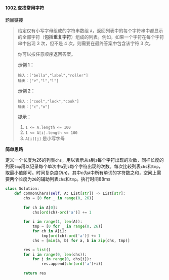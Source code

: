 #### 1002.查找常用字符

[题目链接](<https://leetcode-cn.com/problems/find-common-characters/>)

> 给定仅有小写字母组成的字符串数组 `A`，返回列表中的每个字符串中都显示的全部字符（**包括重复字符**）组成的列表。例如，如果一个字符在每个字符串中出现 3 次，但不是 4 次，则需要在最终答案中包含该字符 3 次。
>
> 你可以按任意顺序返回答案。
>
>  
>
> **示例 1：**
>
> ```
> 输入：["bella","label","roller"]
> 输出：["e","l","l"]
> ```
>
> **示例 2：**
>
> ```
> 输入：["cool","lock","cook"]
> 输出：["c","o"]
> ```
>
>  
>
> **提示：**
>
> 1. `1 <= A.length <= 100`
> 2. `1 <= A[i].length <= 100`
> 3. `A[i][j]` 是小写字母

**简单思路**

定义一个长度为26的列表```chs```，用以表示从```a```到```z```每个字符出现的次数，同样长度的列表```tmp```用以记录每个单次中```a```到```z```每个字符出现的次数。每次比较列表```chs```和```tmp```，取最小值即可。时间复杂度$O(n)$，其中$n$为```A```中所有单词的字符数之和，空间上需要两个长度为```26```的辅助列表```chs```和```tmp```。执行时间88ms

```python
class Solution:
    def commonChars(self, A: List[str]) -> List[str]:   
        chs = [0 for _ in range(0, 26)]
        
        for ch in A[0]:
            chs[ord(ch)-ord('a')] += 1
        
        for i in range(1, len(A)):
            tmp = [0 for _ in range(0, 26)]
            for ch in A[i]:
                tmp[ord(ch)-ord('a')] += 1
            chs = [min(a, b) for a, b in zip(chs, tmp)]

        res = list()
        for i in range(0, len(chs)):
            for j in range(0, chs[i]):
                res.append(chr(ord('a')+i))
        
        return res
```

